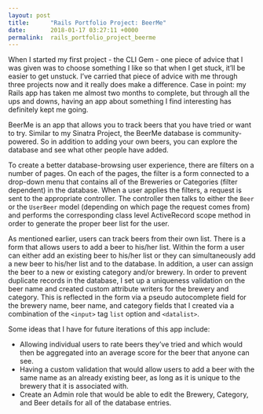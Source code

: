 ```yaml
---
layout: post
title:      "Rails Portfolio Project: BeerMe"
date:       2018-01-17 03:27:11 +0000
permalink:  rails_portfolio_project_beerme
---
```


When I started my first project - the CLI Gem - one piece of advice that I was given was to choose something I like so that when I get stuck, it’ll be easier to get unstuck. I’ve carried that piece of advice with me through three projects now and it really does make a difference. Case in point: my Rails app has taken me almost two months to complete, but through all the ups and downs, having an app about something I find interesting has definitely kept me going. 

BeerMe is an app that allows you to track beers that you have tried or want to try. Similar to my Sinatra Project, the BeerMe database is community-powered. So in addition to adding your own beers, you can explore the database and see what other people have added.

To create a better database-browsing user experience, there are filters on a number of pages. On each of the pages, the filter is a form connected to a drop-down menu that contains all of the Breweries or Categories (filter dependent) in the database. When a user applies the filters, a request is sent to the appropriate controller. The controller then talks to either the `Beer` or the `UserBeer` model (depending on which page the request comes from) and performs the corresponding class level ActiveRecord scope method in order to generate the proper beer list for the user. 

As mentioned earlier, users can track beers from their own list. There is a form that allows users to add a beer to his/her list. Within the form a user can either add an existing beer to his/her list or they can simultaneously add a new beer to his/her list and to the database. In addition, a user can assign the beer to a new or existing category and/or brewery. In order to prevent duplicate records in the database, I set up a uniqueness validation on the beer name and created custom attribute writers for the brewery and category. This is reflected in the form via a pseudo autocomplete field for the brewery name, beer name, and category fields that I created via a combination of the `<input>` tag `list` option and `<datalist>`. 

Some ideas that I have for future iterations of this app include: 
* Allowing individual users to rate beers they’ve tried and which would then be aggregated into an average score for the beer that anyone can see. 
* Having a custom validation that would allow users to add a beer with the same name as an already existing beer, as long as it is unique to the brewery that it is associated with. 
* Create an Admin role that would be able to edit the Brewery, Category, and Beer details for all of the database entries.

